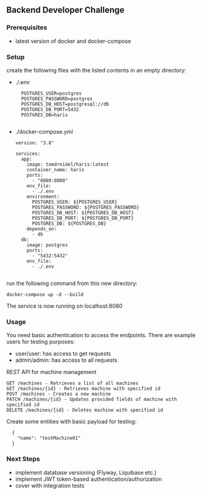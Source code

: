 ## Backend Developer Challenge
### Prerequisites
- latest version of docker and docker-compose

### Setup
create the following files with the listed contents in an empty directory:

- ./.env
  ```
    POSTGRES_USER=postgres
    POSTGRES_PASSWORD=postgres
    POSTGRES_DB_HOST=postgresql://db
    POSTGRES_DB_PORT=5432
    POSTGRES_DB=haris
    
- ./docker-compose.yml
  ```
  version: "3.8"

  services:
    app:
      image: tomdreidel/haris:latest
      container_name: haris
      ports:
        - "8080:8080"
      env_file:
        - ./.env
      environment:
        POSTGRES_USER: ${POSTGRES_USER}
        POSTGRES_PASSWORD: ${POSTGRES_PASSWORD}
        POSTGRES_DB_HOST: ${POSTGRES_DB_HOST}
        POSTGRES_DB_PORT: ${POSTGRES_DB_PORT}
        POSTGRES_DB: ${POSTGRES_DB}
      depends_on:
        - db
    db:
      image: postgres
      ports:
        - "5432:5432"
      env_file:
        - ./.env
        
run the following command from this new directory:
  ```
  docker-compose up -d --build
  ```

The service is now running on localhost:8080

### Usage

You need basic authentication to access the endpoints.
There are example users for testing purposes:
  - user/user: has access to get requests
  - admin/admin: has access to all requests
  
REST API for machine management
```
GET /machines - Retrieves a list of all machines
GET /machines/{id} - Retrieves machine with specified id
POST /machines - Creates a new machine
PATCH /machines/{id} - Updates provided fields of machine with specified id
DELETE /machines/{id} - Deletes machine with specified id
```
Create some entities with basic payload for testing:
  ```
    {
      "name": "testMachine01"
    }
  ```

### Next Steps
- implement database versioning (Flyway, Liquibase etc.)
- implement JWT token-based authentication/authorization
- cover with integration tests

